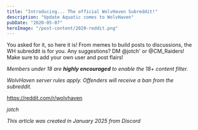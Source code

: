 ```yaml
---
title: "Introducing... The official WolvHaven Subreddit!"
description: "Update Aquatic comes to WolvHaven"
pubDate: "2020-05-07"
heroImage: "/post-content/2020-reddit.png"
---
```


You asked for it, so here it is! From memes to build posts to discussions, the WH subreddit is for you. Any suggestions? DM @jotch' or @CM_Raiders! Make sure to add your own user and post flairs! 

*Members under 18 are **highly encouraged** to enable the 18+ content filter.* 

*WolvHaven server rules apply. Offenders will receive a ban from the subreddit.*

https://reddit.com/r/wolvhaven

*jotch*

*This article was created in January 2025 from Discord*